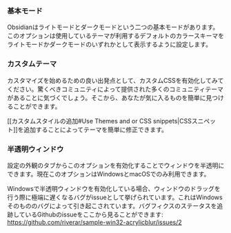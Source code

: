 ### 基本モード

Obsidianはライトモードとダークモードという二つの基本モードがあります。このオプションは使用しているテーマが利用するデフォルトのカラースキーマをライトモードかダークモードのいずれかとして表示するように設定します。

### カスタムテーマ

カスタマイズを始めるための良い出発点として、カスタムCSSを有効化してみてください。驚くべきコミュニティによって提供された多くのコミュニティテーマがあることに気づくでしょう。そこから、あなたが気に入るものを簡単に見つけることができます。

[[カスタムスタイルの追加#Use Themes and or CSS snippets|CSSスニペット]]を追加することによってテーマを簡単に修正できます。

### 半透明ウィンドウ

設定の外観のタブからこのオプションを有効化することでウィンドウを半透明にできます。現在このオプションはWindowsとmacOSでのみ利用できます。

Windowsで半透明ウィンドウを有効化している場合、ウィンドウのドラッグを行う際に極端に遅くなるバグがissueとして挙げられています。これはWindowsそのもののバグによって引き起こされています。バグフィクスのステータスを追跡しているGithubのissueをここから見ることができます: https://github.com/riverar/sample-win32-acrylicblur/issues/2